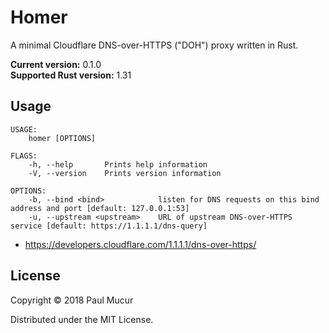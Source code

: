# Homer

A minimal Cloudflare DNS-over-HTTPS ("DOH") proxy written in Rust.

**Current version:** 0.1.0  
**Supported Rust version:** 1.31

## Usage

```
USAGE:
    homer [OPTIONS]

FLAGS:
    -h, --help       Prints help information
    -V, --version    Prints version information

OPTIONS:
    -b, --bind <bind>            listen for DNS requests on this bind address and port [default: 127.0.0.1:53]
    -u, --upstream <upstream>    URL of upstream DNS-over-HTTPS service [default: https://1.1.1.1/dns-query]
```

* https://developers.cloudflare.com/1.1.1.1/dns-over-https/

## License

Copyright © 2018 Paul Mucur

Distributed under the MIT License.
